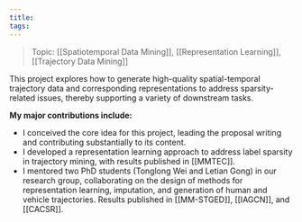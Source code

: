 ```yaml
---
title: 
tags:
---
```

> Topic: [[Spatiotemporal Data Mining]], [[Representation Learning]], [[Trajectory Data Mining]]

This project explores how to generate high-quality spatial-temporal trajectory data and corresponding representations to address sparsity-related issues, thereby supporting a variety of downstream tasks.

**My major contributions include:**

- I conceived the core idea for this project, leading the proposal writing and contributing substantially to its content.
- I developed a representation learning approach to address label sparsity in trajectory mining, with results published in [[MMTEC]]. 
- I mentored two PhD students (Tonglong Wei and Letian Gong) in our research group, collaborating on the design of methods for representation learning, imputation, and generation of human and vehicle trajectories. Results published in [[MM-STGED]], [[IAGCN]], and [[CACSR]].